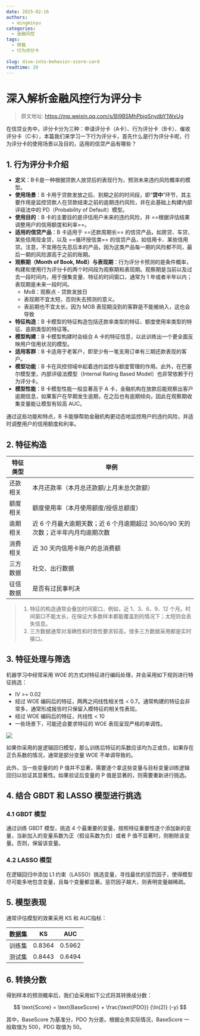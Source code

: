 ```yaml
---
date: 2025-02-16
authors:
  - mingminyu
categories:
  - 金融风控
tags:
  - 转载
  - 行为评分卡
  
slug: dive-into-behavior-score-card
readtime: 20
---
```


# 深入解析金融风控行为评分卡

> 原文地址: https://mp.weixin.qq.com/s/BI9BSMhPbjqSnydbY1WxUg

在信贷业务中，评分卡分为三种：申请评分卡（A卡）、行为评分卡（B卡）、催收评分卡（C卡），本篇我们来学习一下行为评分卡，首先什么是行为评分卡呢，行为评分卡的使用场景以及目的，适用的信贷产品有哪些？

<!-- more -->

## 1. 行为评分卡介绍

- **定义**：B卡是一种根据贷款人放贷后的表现行为，预测未来违约风险概率的模型。
- **使用场景**：B 卡用于贷款发放之后、到期之前的时间段，即“**贷中**”环节，其主要作用是监控贷款人在贷款结束之前的逾期违约风险，并在此基础上构建内部评级法中的 PD（Probability of Default）模型。
- **使用目的**：B 卡的主要目的是评估用户未来的违约风险，并 ==根据评估结果调整用户的信用额度和利率==。
- **适用的信贷产品**：B 卡适用于 ==还款周期长== 的信贷产品，如房贷、车贷、某些信用现金贷，以及 ==循环授信类== 的信贷产品，如信用卡、某些信用贷。注意，不宜用在先息后本的产品，因为这类产品每一期的风险都不同，最后一期的风险源高于之前的账期。
- **观察期（Month of Book, MoB）与表现期**：行为评分卡预测的是条件概率，构建和使用行为评分卡的两个时间段为观察期和表现期。观察期是当前以及过去一段时间内，用于搜集变量、特征的时间窗口，通常为 1 年或者半年以内；表现期是未来一段时间。
  - MoB：观察点 - 贷款发放日
  - 表现期不宜太短，否则失去预测的意义。
  - 表前期也不宜太长，因为 MOB 表现期没到的客群是不能被纳入，这也会导致
- **特征构造**：B 卡模型的特征构造包括还款率类型的特征、额度使用率类型的特征、逾期类型的特征等。
- **模型构建**：B 卡模型构建时会结合 A 卡的特征信息，以此训练出一个更全面反映用户信用状况的模型。
- **适用客群**：B 卡适用于老客户，即至少有一笔支用订单有三期还款表现的客户。
- **模型功能**：B 卡在风控领域中起着违约监控与额度管理的作用。此外，在巴塞尔模型里，内部评级法模型（Internal Rating Based Model）也非常依赖于行为评分卡。
- **模型性能**：B 卡模型性能一般显著高于 A 卡，金融机构在放款后能观察出客户逾期信息，如果客户在早期发生逾期，在之后也有逾期倾向，因此在观察期收集变量能让模型有较高 AUC。

通过这些功能和特点，B 卡能够帮助金融机构更动态地监控用户的违约风险，并适时调整用户的信用额度和利率。

## 2. 特征构造

| 特征类型 | 举例 |
| --- | --- |
| 还款相关 | 本月还款率（本月总还款额/上月末总欠款额） |
| 额度相关 | 额度使用率（本月使用额度/授信总额度） |
| 逾期相关 | 近 6 个月最大逾期天数；近 6 个月逾期超过 30/60/90 天的次数；近半年内月均逾期次数 |
| 消费相关 | 近 30 天内信用卡账户的总消费额 |
| 三方数据 | 社交、出行数据 |
| 征信数据 | 是否有过民事判决 |

> 1. 特征的构造通常会叠加时间窗口，例如，近 1、3、6、9、12 个月。时间窗口不能太长，在保证大多数样本都能覆盖到的情况下；太短则会丢失信息。
> 2. 三方数据通常对准确性和时效性要求较高，很多三方数据采用都是实时接口。

## 3. 特征处理与筛选

机器学习中经常采用 WOE 的方式对特征进行编码处理，并会采用如下规则进行特征挑选：

- IV >= 0.02
- 经过 WOE 编码后的特征，两两之间线性相关性 < 0.7。通常构建的特征会非常多，通常形成报告时只保留入模特征的相关性表现。
- 经过 WOE 编码后的特征，共线性 < 10
- 一些场景下，可能还会要求特征的 WOE 表现呈现严格的单调性。

![](https://mingminyu.github.io/webassets/images/20250217-01.png)

如果你采用的是逻辑回归模型，那么训练后特征的系数应该均为正或负，如果存在正负系数的情况，通常是部分变量 WOE 不单调导致的。

此外，当一些变量的的 P 值并不显著，需要逐个拿这些变量与目标变量训练逻辑回归以验证其显著性。如果验证后变量的 P 值是显著的，则需要重新进行挑选。

## 4. 结合 GBDT 和 LASSO 模型进行挑选

### 4.1 GBDT 模型

通过训练 GBDT 模型，挑选 4 个最重要的变量，按照特征重要性逐个添加新的变量，当新加入的变量系数为正（假设系数为负）或者 P 值不显著时，则剔除该变量。否则，保留该变量。

### 4.2 LASSO 模型

在逻辑回归中添加 L1 约束（LASSO）挑选变量，寻找最优的惩罚因子，使得模型尽可能多地包含变量，且每个变量都显著。惩罚因子越大，则表明变量越稀疏。

## 5. 模型表现

通常评估模型的效果采用 KS 和 AUC指标：

| 数据集 | KS | AUC |
| --- | --- | --- |
| 训练集 | 0.8364 | 0.5962 |
| 测试集 | 0.8443 | 0.6494 |

## 6. 转换分数

得到样本的预测概率后，我们会采用如下公式将其转换成分数：

$$ \text{Score} = \text{BaseScore} +  \frac{\text{PDO}} {\ln(2)} (-y) $$

其中，BaseScore 为基准分，PDO 为分差。根据业务实际情况，BaseScore 一般取值为 500，PDO 取值为 50。
